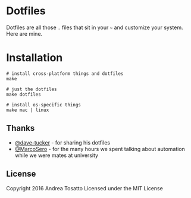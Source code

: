 # Dotfiles

Dotfiles are all those `.` files that sit in your `~` and customize your system.
Here are mine.

# Installation

    # install cross-platform things and dotfiles
    make

    # just the dotfiles
    make dotfiles

    # install os-specific things
    make mac | linux

## Thanks

- [@dave-tucker](https://github.com/dave-tucker/) - for sharing his dotfiles
- [@MarcoSero](https://github.com/MarcoSero) - for the many hours we spent talking about automation while we were mates at university

## License

Copyright 2016 Andrea Tosatto
Licensed under the MIT License
